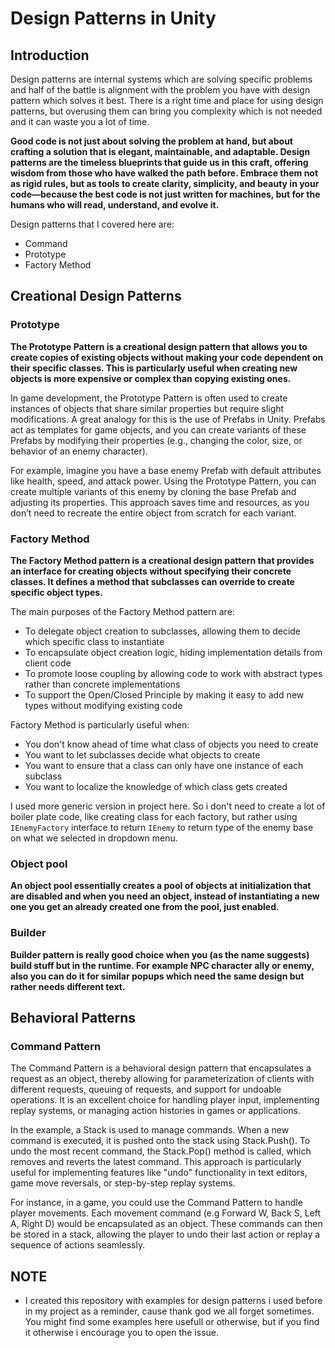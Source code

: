 # Design Patterns in Unity

## Introduction
Design patterns are internal systems which are solving specific problems and half of the battle is alignment with the problem you have with design pattern which solves it best. There is a right time and place for using design patterns, but overusing them can bring you complexity which is not needed and it can waste you a lot of time.

**Good code is not just about solving the problem at hand, but about crafting a solution that is elegant, maintainable, and adaptable. Design patterns are the timeless blueprints that guide us in this craft, offering wisdom from those who have walked the path before. Embrace them not as rigid rules, but as tools to create clarity, simplicity, and beauty in your code—because the best code is not just written for machines, but for the humans who will read, understand, and evolve it.**

Design patterns that I covered here are:
 - Command
 - Prototype
 - Factory Method

## Creational Design Patterns

### Prototype
**The Prototype Pattern is a creational design pattern that allows you to create copies of existing objects without making your code dependent on their specific classes. This is particularly useful when creating new objects is more expensive or complex than copying existing ones.**

In game development, the Prototype Pattern is often used to create instances of objects that share similar properties but require slight modifications. A great analogy for this is the use of Prefabs in Unity. Prefabs act as templates for game objects, and you can create variants of these Prefabs by modifying their properties (e.g., changing the color, size, or behavior of an enemy character).

For example, imagine you have a base enemy Prefab with default attributes like health, speed, and attack power. Using the Prototype Pattern, you can create multiple variants of this enemy by cloning the base Prefab and adjusting its properties. This approach saves time and resources, as you don’t need to recreate the entire object from scratch for each variant.

### Factory Method

**The Factory Method pattern is a creational design pattern that provides an interface for creating objects without specifying their concrete classes. It defines a method that subclasses can override to create specific object types.**

The main purposes of the Factory Method pattern are:

- To delegate object creation to subclasses, allowing them to decide which specific class to instantiate
- To encapsulate object creation logic, hiding implementation details from client code
- To promote loose coupling by allowing code to work with abstract types rather than concrete implementations
- To support the Open/Closed Principle by making it easy to add new types without modifying existing code

Factory Method is particularly useful when:

- You don't know ahead of time what class of objects you need to create
- You want to let subclasses decide what objects to create
- You want to ensure that a class can only have one instance of each subclass
- You want to localize the knowledge of which class gets created

I used more generic version in project here. So i don't need to create a lot of boiler plate code, like creating class for each factory, but rather using `IEnemyFactory` interface to return `IEnemy` to return type of the enemy base on what we selected in dropdown menu.

### Object pool
**An object pool essentially creates a pool of objects at initialization that are disabled and when you need an object, instead of instantiating a new one you get an already created one from the pool, just enabled.**

### Builder
**Builder pattern is really good choice when you (as the name suggests) build stuff but in the runtime. For example NPC character ally or enemy, also you can do it for similar popups which need the same design but rather needs different text.** 

## Behavioral Patterns

### Command Pattern
The Command Pattern is a behavioral design pattern that encapsulates a request as an object, thereby allowing for parameterization of clients with different requests, queuing of requests, and support for undoable operations. It is an excellent choice for handling player input, implementing replay systems, or managing action histories in games or applications.

In the example, a Stack is used to manage commands. When a new command is executed, it is pushed onto the stack using Stack.Push(). To undo the most recent command, the Stack.Pop() method is called, which removes and reverts the latest command. This approach is particularly useful for implementing features like "undo" functionality in text editors, game move reversals, or step-by-step replay systems.

For instance, in a game, you could use the Command Pattern to handle player movements. Each movement command (e.g Forward W, Back S, Left A, Right D) would be encapsulated as an object. These commands can then be stored in a stack, allowing the player to undo their last action or replay a sequence of actions seamlessly.


## NOTE
- I created this repository with examples for design patterns i used before in my project as a reminder, cause thank god we all forget sometimes. You might find some examples here usefull or otherwise, but if you find it otherwise i encourage you to open the issue.

